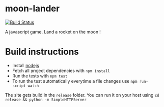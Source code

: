 moon-lander
===========
[![Build Status](https://drone.io/github.com/oadam/moon-lander/status.png)](https://drone.io/github.com/oadam/moon-lander/latest)

A javascript game. Land a rocket on the moon !

Build instructions
==================
- Install [nodejs](http://nodejs.org/download/)
- Fetch all project dependencies with `npm install`
- Run the tests with `npm test`
- To run the test automatically everytime a file changes use `npm run-script watch`

The site gets build in the `release` folder.
You can run it on your host using `cd release && python -m SimpleHTTPServer`
